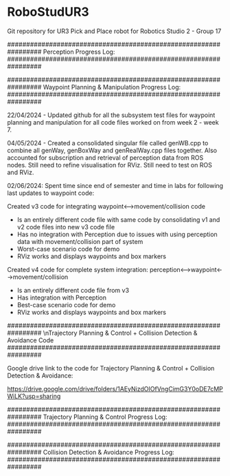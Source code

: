 # RoboStudUR3

Git repository for UR3 Pick and Place robot for Robotics Studio 2 - Group 17

#################################################################
Perception Progress Log:
#################################################################

#################################################################
Waypoint Planning & Manipulation Progress Log:
#################################################################

22/04/2024 - Updated github for all the subsystem test files for waypoint planning and manipulation for all code files worked on from week 2 - week 7.

04/05/2024 - Created a consolidated singular file called genWB.cpp to combine all genWay, genBoxWay and genRealWay.cpp files together. Also accounted for subscription and retrieval of perception data from ROS nodes. Still need to refine visualisation for RViz. Still need to test on ROS and RViz.

02/06/2024:
Spent time since end of semester and time in labs for following last updates to waypoint code:

Created v3 code for integrating waypoint<-->movement/collision code
- Is an entirely different code file with same code by consolidating v1 and v2 code files into new v3 code file
- Has no integration with Perception due to issues with using perception data with movement/collision part of system
- Worst-case scenario code for demo
- RViz works and displays waypoints and box markers

Created v4 code for complete system integration: perception<-->waypoint<-->movement/collision
- Is an entirely different code file from v3
- Has integration with Perception
- Best-case scenario code for demo
- RViz works and displays waypoints and box markers

#################################################################
\nTrajectory Planning & Control + Collision Detection & Avoidance Code
#################################################################

Google drive link to the code for Trajectory Planning & Control + Collision Detection & Avoidance:

https://drive.google.com/drive/folders/1AEyNizdOIOfVngCimG3Y0oDE7cMPWiLK?usp=sharing

#################################################################
Trajectory Planning & Control Progress Log:
#################################################################

#################################################################
Collision Detection & Avoidance Progress Log:
#################################################################
